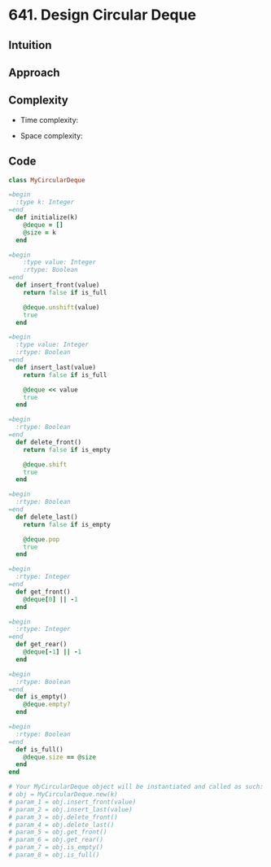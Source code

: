 # 641. Design Circular Deque

## Intuition

## Approach
<!-- Describe your approach to solving the problem. -->

## Complexity

- Time complexity:
<!-- Add your time complexity here, e.g. $$O(n)$$ -->

- Space complexity:
<!-- Add your space complexity here, e.g. $$O(n)$$ -->

## Code

```ruby
class MyCircularDeque

=begin
  :type k: Integer
=end
  def initialize(k)
    @deque = []
    @size = k
  end

=begin
    :type value: Integer
    :rtype: Boolean
=end
  def insert_front(value)
    return false if is_full

    @deque.unshift(value)
    true
  end

=begin
  :type value: Integer
  :rtype: Boolean
=end
  def insert_last(value)
    return false if is_full

    @deque << value
    true
  end

=begin
  :rtype: Boolean
=end
  def delete_front()
    return false if is_empty

    @deque.shift
    true
  end

=begin
  :rtype: Boolean
=end
  def delete_last()
    return false if is_empty

    @deque.pop
    true
  end

=begin
  :rtype: Integer
=end
  def get_front()
    @deque[0] || -1
  end

=begin
  :rtype: Integer
=end
  def get_rear()
    @deque[-1] || -1
  end

=begin
  :rtype: Boolean
=end
  def is_empty()
    @deque.empty?
  end

=begin
  :rtype: Boolean
=end
  def is_full()
    @deque.size == @size
  end
end

# Your MyCircularDeque object will be instantiated and called as such:
# obj = MyCircularDeque.new(k)
# param_1 = obj.insert_front(value)
# param_2 = obj.insert_last(value)
# param_3 = obj.delete_front()
# param_4 = obj.delete_last()
# param_5 = obj.get_front()
# param_6 = obj.get_rear()
# param_7 = obj.is_empty()
# param_8 = obj.is_full()
```
